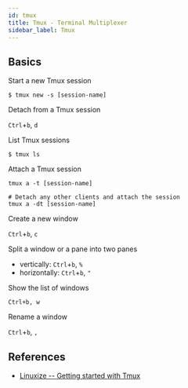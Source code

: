 ```yaml
---
id: tmux
title: Tmux - Terminal Multiplexer
sidebar_label: Tmux
---
```


## Basics

Start a new Tmux session

``` text
$ tmux new -s [session-name]
```

Detach from a Tmux session

`Ctrl`+`b`, `d`


List Tmux sessions

``` text
$ tmux ls
```

Attach a Tmux session

``` text
tmux a -t [session-name]

# Detach any other clients and attach the session
tmux a -dt [session-name]
```

Create a new window

`Ctrl`+`b`, `c`

Split a window or a pane into two panes

* vertically: `Ctrl`+`b`, `%`
* horizontally: `Ctrl`+`b`, `"`

Show the list of windows

``` text
Ctrl+b, w
```

Rename a window

`Ctrl`+`b`, `,`

## References

- [Linuxize -- Getting started with Tmux](https://linuxize.com/post/getting-started-with-tmux/)
